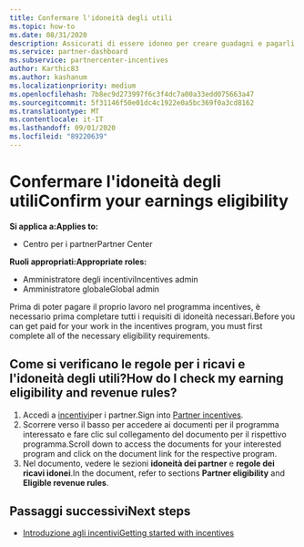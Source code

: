 ```yaml
---
title: Confermare l'idoneità degli utili
ms.topic: how-to
ms.date: 08/31/2020
description: Assicurati di essere idoneo per creare guadagni e pagarli con il programma incentives.
ms.service: partner-dashboard
ms.subservice: partnercenter-incentives
author: Karthic83
ms.author: kashanum
ms.localizationpriority: medium
ms.openlocfilehash: 7b8ec9d273997f6c3f4dc7a00a33edd075663a47
ms.sourcegitcommit: 5f31146f50e01dc4c1922e0a5bc369f0a3cd8162
ms.translationtype: MT
ms.contentlocale: it-IT
ms.lasthandoff: 09/01/2020
ms.locfileid: "89220639"
---
```

# <a name="confirm-your-earnings-eligibility"></a><span data-ttu-id="2ebf2-103">Confermare l'idoneità degli utili</span><span class="sxs-lookup"><span data-stu-id="2ebf2-103">Confirm your earnings eligibility</span></span>

<span data-ttu-id="2ebf2-104">**Si applica a:**</span><span class="sxs-lookup"><span data-stu-id="2ebf2-104">**Applies to:**</span></span>

- <span data-ttu-id="2ebf2-105">Centro per i partner</span><span class="sxs-lookup"><span data-stu-id="2ebf2-105">Partner Center</span></span>

<span data-ttu-id="2ebf2-106">**Ruoli appropriati:**</span><span class="sxs-lookup"><span data-stu-id="2ebf2-106">**Appropriate roles:**</span></span>

- <span data-ttu-id="2ebf2-107">Amministratore degli incentivi</span><span class="sxs-lookup"><span data-stu-id="2ebf2-107">Incentives admin</span></span>
- <span data-ttu-id="2ebf2-108">Amministratore globale</span><span class="sxs-lookup"><span data-stu-id="2ebf2-108">Global admin</span></span>

<span data-ttu-id="2ebf2-109">Prima di poter pagare il proprio lavoro nel programma incentives, è necessario prima completare tutti i requisiti di idoneità necessari.</span><span class="sxs-lookup"><span data-stu-id="2ebf2-109">Before you can get paid for your work in the incentives program, you must first complete all of the necessary eligibility requirements.</span></span>

## <a name="how-do-i-check-my-earning-eligibility-and-revenue-rules"></a><span data-ttu-id="2ebf2-110">Come si verificano le regole per i ricavi e l'idoneità degli utili?</span><span class="sxs-lookup"><span data-stu-id="2ebf2-110">How do I check my earning eligibility and revenue rules?</span></span>

1. <span data-ttu-id="2ebf2-111">Accedi a [incentivi](https://partner.microsoft.com/membership/partner-incentives)per i partner.</span><span class="sxs-lookup"><span data-stu-id="2ebf2-111">Sign into [Partner incentives](https://partner.microsoft.com/membership/partner-incentives).</span></span>
2. <span data-ttu-id="2ebf2-112">Scorrere verso il basso per accedere ai documenti per il programma interessato e fare clic sul collegamento del documento per il rispettivo programma.</span><span class="sxs-lookup"><span data-stu-id="2ebf2-112">Scroll down to access the documents for your interested program and click on the document link for the respective program.</span></span>
3. <span data-ttu-id="2ebf2-113">Nel documento, vedere le sezioni **idoneità dei partner** e **regole dei ricavi idonei**.</span><span class="sxs-lookup"><span data-stu-id="2ebf2-113">In the document, refer to sections **Partner eligibility** and **Eligible revenue rules**.</span></span>

## <a name="next-steps"></a><span data-ttu-id="2ebf2-114">Passaggi successivi</span><span class="sxs-lookup"><span data-stu-id="2ebf2-114">Next steps</span></span>

- [<span data-ttu-id="2ebf2-115">Introduzione agli incentivi</span><span class="sxs-lookup"><span data-stu-id="2ebf2-115">Getting started with incentives</span></span>](incentives-get-started-intro.md)
